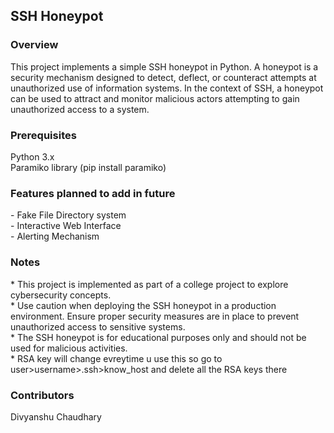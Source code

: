 <h2>SSH Honeypot</h2>
<h3>Overview</h3>
This project implements a simple SSH honeypot in Python. A honeypot is a security mechanism designed to detect, deflect, or counteract attempts at unauthorized use of information systems. In the context of SSH, a honeypot can be used to attract and monitor malicious actors attempting to gain unauthorized access to a system.  

<h3>Prerequisites</h3>
Python 3.x  <br />
Paramiko library (pip install paramiko)  

<h3>Features planned to add in future</h3>
- Fake File Directory system <br />
- Interactive Web Interface <br />
- Alerting Mechanism <br />


<h3>Notes </h3>   
* This project is implemented as part of a college project to explore cybersecurity concepts. <br />
* Use caution when deploying the SSH honeypot in a production environment. Ensure proper security measures are in place to prevent unauthorized access to   
 sensitive systems. <br />
* The SSH honeypot is for educational purposes only and should not be used for malicious activities.<br /> 
* RSA key will change evreytime u use this so go to user>username>.ssh>know_host and delete all the RSA keys there <br /> 

<h3>Contributors</h3>  
Divyanshu Chaudhary

